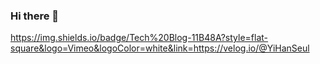### Hi there 👋

https://img.shields.io/badge/Tech%20Blog-11B48A?style=flat-square&logo=Vimeo&logoColor=white&link=https://velog.io/@YiHanSeul
